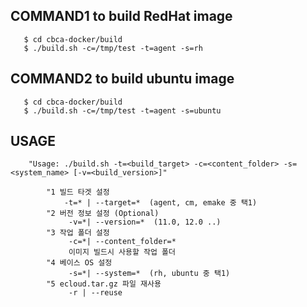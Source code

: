 ## COMMAND1 to build RedHat image

```console
   $ cd cbca-docker/build
   $ ./build.sh -c=/tmp/test -t=agent -s=rh
```

## COMMAND2 to build ubuntu image
```console
   $ cd cbca-docker/build
   $ ./build.sh -c=/tmp/test -t=agent -s=ubuntu
```

## USAGE

```
    "Usage: ./build.sh -t=<build_target> -c=<content_folder> -s=<system_name> [-v=<build_version>]"
    
        "1 빌드 타겟 설정 
            -t=* | --target=*  (agent, cm, emake 중 택1)
        "2 버전 정보 설정 (Optional)
             -v=*| --version=*  (11.0, 12.0 ..)
        "3 작업 폴더 설정 
             -c=*| --content_folder=*  
             이미지 빌드시 사용할 작업 폴더 
        "4 베이스 OS 설정
             -s=*| --system=*  (rh, ubuntu 중 택1)
        "5 ecloud.tar.gz 파일 재사용
             -r | --reuse 
```
